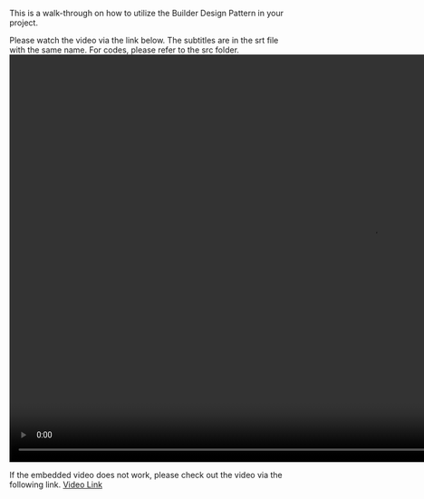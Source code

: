 This is a walk-through on how to utilize the Builder Design Pattern in your project. 

Please watch the video via the link below. The subtitles are in the srt file with the same name. For codes, please refer to the src folder.
<video src="https://github.com/kht3110/Builder-Design-Pattern/blob/main/Builder%20Design%20Pattern.mp4" width="1280" height="720" controls></video>

If the embedded video does not work, please check out the video via the following link.
[Video Link](https://github.com/kht3110/Builder-Design-Pattern/blob/main/Builder%20Design%20Pattern.mp4)
